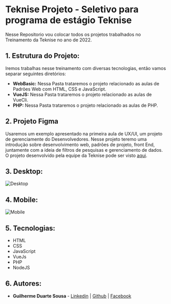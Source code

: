 # Teknise Projeto - Seletivo para programa de estágio Teknise

Nesse Repositorio vou colocar todos os projetos trabalhados no Treinamento da Teknise no ano de 2022.

## 1. Estrutura do Projeto:
  
Iremos trabalhas nesse treinamento com diversas tecnologias, então vamos separar seguintes diretórios:
  
- **WebBasic:** Nessa Pasta trataremos o projeto relacionado as aulas de Padrões Web com HTML, CSS e JavaScript.
- **VueJS:** Nessa Pasta trataremos o projeto relacionado as aulas de VueCli.  
- **PHP:** Nessa Pasta trataremos o projeto relacionado as aulas de PHP.

## 2. Projeto Figma
  
Usaremos um exemplo apresentado na primeira aula de UX/UI, um projeto de gerenciamente do Desenvolvedores. Nesse projeto teremo uma introdução sobre desenvolvimento web, padrões de projeto, front End, juntamente com a ideia de filtros de pesquisas e gerenciamento de dados.
O projeto desenvolvido pela equipe da Teknise pode ser visto [aqui](https://www.google.com).

## 3. Desktop:

![Desktop](https://user-images.githubusercontent.com/50261190/159349144-2652459d-e9da-4228-83ea-ec2cfb473995.gif)

## 4. Mobile:

![Mobile](https://user-images.githubusercontent.com/50261190/159349117-8a04b3fe-178d-4c12-8e15-b47a0b0f650d.gif)
    
## 5. Tecnologias:
  
- HTML
- CSS
- JavaScript
- VueJs
- PHP
- NodeJS

## 6. Autores:
  
- **Guilherme Duarte Sousa** - [Linkedin](https://www.linkedin.com/in/guilherme-duarte-sousa-53639822b/) | [Github](https://www.linkedin.com/in/guilherme-duarte-sousa-53639822b/) | [Facebook](https://www.linkedin.com/in/guilherme-duarte-sousa-53639822b/)

